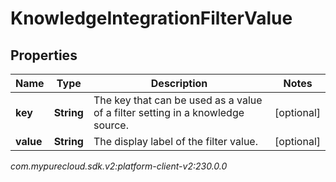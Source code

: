# KnowledgeIntegrationFilterValue


## Properties

| Name | Type | Description | Notes |
| ------------ | ------------- | ------------- | ------------- |
| **key** | **String** | The key that can be used as a value of a filter setting in a knowledge source. |  [optional] |
| **value** | **String** | The display label of the filter value. |  [optional] |




_com.mypurecloud.sdk.v2:platform-client-v2:230.0.0_
